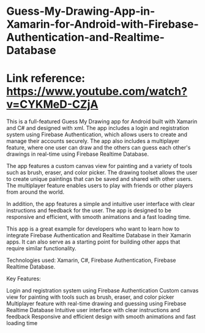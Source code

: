 # Guess-My-Drawing-App-in-Xamarin-for-Android-with-Firebase-Authentication-and-Realtime-Database

# Link reference: https://www.youtube.com/watch?v=CYKMeD-CZjA

This is a full-featured Guess My Drawing app for Android built with Xamarin and C# and designed with xml. The app includes a login and registration system using Firebase Authentication, which allows users to create and manage their accounts securely. The app also includes a multiplayer feature, where one user can draw and the others can guess each other's drawings in real-time using Firebase Realtime Database.

The app features a custom canvas view for painting and a variety of tools such as brush, eraser, and color picker. The drawing toolset allows the user to create unique paintings that can be saved and shared with other users. The multiplayer feature enables users to play with friends or other players from around the world.

In addition, the app features a simple and intuitive user interface with clear instructions and feedback for the user. The app is designed to be responsive and efficient, with smooth animations and a fast loading time.

This app is a great example for developers who want to learn how to integrate Firebase Authentication and Realtime Database in their Xamarin apps. It can also serve as a starting point for building other apps that require similar functionality.

Technologies used: Xamarin, C#, Firebase Authentication, Firebase Realtime Database.

Key Features:

Login and registration system using Firebase Authentication
Custom canvas view for painting with tools such as brush, eraser, and color picker
Multiplayer feature with real-time drawing and guessing using Firebase Realtime Database
Intuitive user interface with clear instructions and feedback
Responsive and efficient design with smooth animations and fast loading time

